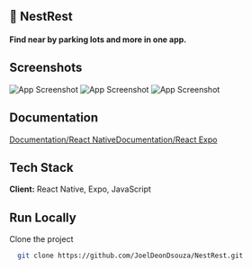 ## 🚀 NestRest
#### Find near by parking lots and more in one app.

## Screenshots
![App Screenshot](https://imgtr.ee/images/2023/06/18/YggGV.png)
![App Screenshot](https://i.im.ge/2023/06/19/icYpVD.setting.png)
![App Screenshot](https://imgtr.ee/images/2023/06/18/Z771l.png)


## Documentation

[Documentation/React Native](https://reactnative.dev/)[Documentation/React Expo](https://expo.dev/)

## Tech Stack

**Client:** React Native, Expo, JavaScript

## Run Locally

Clone the project

```bash
  git clone https://github.com/JoelDeonDsouza/NestRest.git
```


